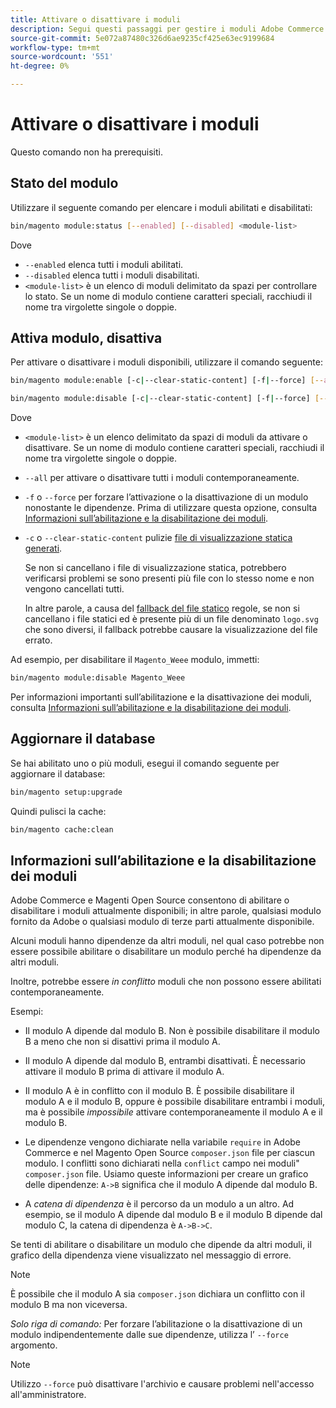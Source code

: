 ```yaml
---
title: Attivare o disattivare i moduli
description: Segui questi passaggi per gestire i moduli Adobe Commerce o Magenti Open Source.
source-git-commit: 5e072a87480c326d6ae9235cf425e63ec9199684
workflow-type: tm+mt
source-wordcount: '551'
ht-degree: 0%

---
```



# Attivare o disattivare i moduli

Questo comando non ha prerequisiti.

## Stato del modulo

Utilizzare il seguente comando per elencare i moduli abilitati e disabilitati:

```bash
bin/magento module:status [--enabled] [--disabled] <module-list>
```

Dove

* `--enabled` elenca tutti i moduli abilitati.
* `--disabled` elenca tutti i moduli disabilitati.
* `<module-list>` è un elenco di moduli delimitato da spazi per controllare lo stato. Se un nome di modulo contiene caratteri speciali, racchiudi il nome tra virgolette singole o doppie.

## Attiva modulo, disattiva

Per attivare o disattivare i moduli disponibili, utilizzare il comando seguente:

```bash
bin/magento module:enable [-c|--clear-static-content] [-f|--force] [--all] <module-list>
```

```bash
bin/magento module:disable [-c|--clear-static-content] [-f|--force] [--all] <module-list>
```

Dove

* `<module-list>` è un elenco delimitato da spazi di moduli da attivare o disattivare. Se un nome di modulo contiene caratteri speciali, racchiudi il nome tra virgolette singole o doppie.
* `--all` per attivare o disattivare tutti i moduli contemporaneamente.
* `-f` o `--force` per forzare l’attivazione o la disattivazione di un modulo nonostante le dipendenze. Prima di utilizzare questa opzione, consulta [Informazioni sull’abilitazione e la disabilitazione dei moduli](#about-enabling-and-disabling-modules).
* `-c` o `--clear-static-content` pulizie [file di visualizzazione statica generati](../../configuration/cli/static-view-file-deployment.md).

   Se non si cancellano i file di visualizzazione statica, potrebbero verificarsi problemi se sono presenti più file con lo stesso nome e non vengono cancellati tutti.

   In altre parole, a causa del [fallback del file statico](../../configuration/cli/static-view-file-deployment.md) regole, se non si cancellano i file statici ed è presente più di un file denominato `logo.svg` che sono diversi, il fallback potrebbe causare la visualizzazione del file errato.

Ad esempio, per disabilitare il `Magento_Weee` modulo, immetti:

```bash
bin/magento module:disable Magento_Weee
```

Per informazioni importanti sull’abilitazione e la disattivazione dei moduli, consulta [Informazioni sull’abilitazione e la disabilitazione dei moduli](#about-enabling-and-disabling-modules).

## Aggiornare il database

Se hai abilitato uno o più moduli, esegui il comando seguente per aggiornare il database:

```bash
bin/magento setup:upgrade
```

Quindi pulisci la cache:

```bash
bin/magento cache:clean
```

## Informazioni sull’abilitazione e la disabilitazione dei moduli

Adobe Commerce e Magenti Open Source consentono di abilitare o disabilitare i moduli attualmente disponibili; in altre parole, qualsiasi modulo fornito da Adobe o qualsiasi modulo di terze parti attualmente disponibile.

Alcuni moduli hanno dipendenze da altri moduli, nel qual caso potrebbe non essere possibile abilitare o disabilitare un modulo perché ha dipendenze da altri moduli.

Inoltre, potrebbe essere *in conflitto* moduli che non possono essere abilitati contemporaneamente.

Esempi:

* Il modulo A dipende dal modulo B. Non è possibile disabilitare il modulo B a meno che non si disattivi prima il modulo A.

* Il modulo A dipende dal modulo B, entrambi disattivati. È necessario attivare il modulo B prima di attivare il modulo A.

* Il modulo A è in conflitto con il modulo B. È possibile disabilitare il modulo A e il modulo B, oppure è possibile disabilitare entrambi i moduli, ma è possibile *impossibile* attivare contemporaneamente il modulo A e il modulo B.

* Le dipendenze vengono dichiarate nella variabile `require` in Adobe Commerce e nel Magento Open Source `composer.json` file per ciascun modulo. I conflitti sono dichiarati nella `conflict` campo nei moduli&quot; `composer.json` file. Usiamo queste informazioni per creare un grafico delle dipendenze: `A->B` significa che il modulo A dipende dal modulo B.

* A *catena di dipendenza* è il percorso da un modulo a un altro. Ad esempio, se il modulo A dipende dal modulo B e il modulo B dipende dal modulo C, la catena di dipendenza è `A->B->C`.

Se tenti di abilitare o disabilitare un modulo che dipende da altri moduli, il grafico della dipendenza viene visualizzato nel messaggio di errore.

>[!NOTE]
>
>È possibile che il modulo A sia `composer.json` dichiara un conflitto con il modulo B ma non viceversa.

*Solo riga di comando:* Per forzare l’abilitazione o la disattivazione di un modulo indipendentemente dalle sue dipendenze, utilizza l’ `--force` argomento.

>[!NOTE]
>
>Utilizzo `--force` può disattivare l&#39;archivio e causare problemi nell&#39;accesso all&#39;amministratore.
